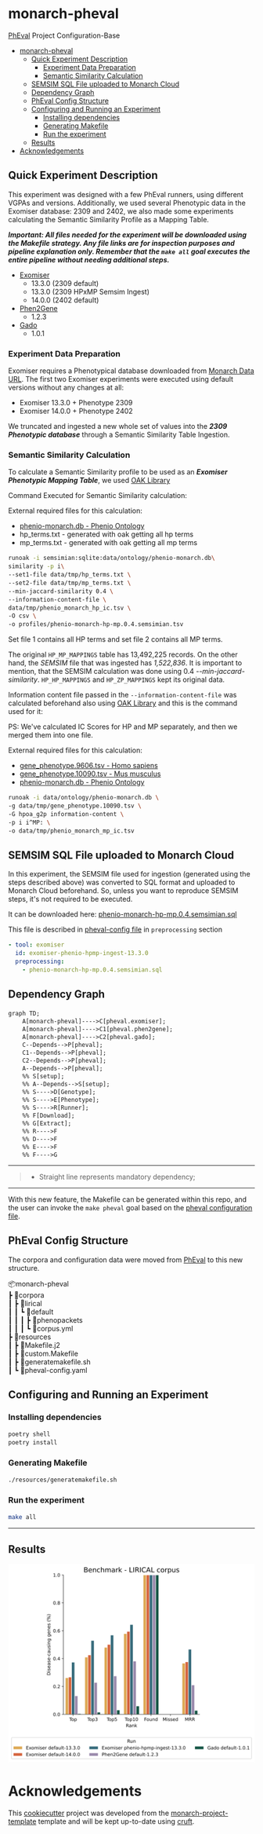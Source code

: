 # monarch-pheval

[PhEval](https://github.com/monarch-initiative/pheval) Project Configuration-Base

- [monarch-pheval](#monarch-pheval)
  - [Quick Experiment Description](#quick-experiment-description)
    - [Experiment Data Preparation](#experiment-data-preparation)
    - [Semantic Similarity Calculation](#semantic-similarity-calculation)
  - [SEMSIM SQL File uploaded to Monarch Cloud](#semsim-sql-file-uploaded-to-monarch-cloud)
  - [Dependency Graph](#dependency-graph)
  - [PhEval Config Structure](#pheval-config-structure)
  - [Configuring and Running an Experiment](#configuring-and-running-an-experiment)
    - [Installing dependencies](#installing-dependencies)
    - [Generating Makefile](#generating-makefile)
    - [Run the experiment](#run-the-experiment)
  - [Results](#results)
- [Acknowledgements](#acknowledgements)

## Quick Experiment Description

This experiment was designed with a few PhEval runners, using different VGPAs and versions.
Additionally, we used several Phenotypic data in the Exomiser database: 2309 and 2402, we also made some experiments calculating the Semantic Similarity Profile as a Mapping Table.

**_Important: All files needed for the experiment will be downloaded using the Makefile strategy. Any file links are for inspection purposes and pipeline explanation only. Remember that the `make all` goal executes the entire pipeline without needing additional steps._**

- [Exomiser](https://exomiser.readthedocs.io/en/latest/)
  - 13.3.0 (2309 default)
  - 13.3.0 (2309 HPxMP Semsim Ingest)
  - 14.0.0 (2402 default)
- [Phen2Gene](https://phen2gene.wglab.org/)
  - 1.2.3
- [Gado](https://github.com/molgenis/systemsgenetics/wiki/GADO-Command-line)
  - 1.0.1

### Experiment Data Preparation

Exomiser requires a Phenotypical database downloaded from [Monarch Data URL](https://data.monarchinitiative.org/exomiser/data/).
The first two Exomiser experiments were executed using default versions without any changes at all:

- Exomiser 13.3.0 + Phenotype 2309
- Exomiser 14.0.0 + Phenotype 2402

We truncated and ingested a new whole set of values into the **_2309 Phenotypic database_** through a Semantic Similarity Table Ingestion.

### Semantic Similarity Calculation

To calculate a Semantic Similarity profile to be used as an **_Exomiser Phenotypic Mapping Table_**, we used [OAK Library](https://incatools.github.io/ontology-access-kit/index.html)

Command Executed for Semantic Similarity calculation:

External required files for this calculation:

- [phenio-monarch.db - Phenio Ontology](https://data.monarchinitiative.org/monarch-kg/latest/phenio.db.gz)
- hp_terms.txt - generated with oak getting all hp terms
- mp_terms.txt - generated with oak getting all mp terms

```bash
runoak -i semsimian:sqlite:data/ontology/phenio-monarch.db\
similarity -p i\
--set1-file data/tmp/hp_terms.txt \
--set2-file data/tmp/mp_terms.txt \
--min-jaccard-similarity 0.4 \
--information-content-file \
data/tmp/phenio_monarch_hp_ic.tsv \
-O csv \
-o profiles/phenio-monarch-hp-mp.0.4.semsimian.tsv
```

Set file 1 contains all HP terms and set file 2 contains all MP terms.

The original `HP_MP_MAPPINGS` table has 13,492,225 records.
On the other hand, the _SEMSIM_ file that was ingested has _1,522,836_. It is important to mention, that the SEMSIM calculation was done using 0.4 _--min-jaccard-similarity_. `HP_HP_MAPPINGS` and `HP_ZP_MAPPINGS` kept its original data.

Information content file passed in the `--information-content-file` was calculated beforehand also using [OAK Library](https://incatools.github.io/ontology-access-kit/index.html) and this is the command used for it:

PS: We've calculated IC Scores for HP and MP separately, and then we merged them into one file.

External required files for this calculation:

- [gene_phenotype.9606.tsv - Homo sapiens](https://data.monarchinitiative.org/latest/tsv/gene_associations/gene_phenotype.9606.tsv.gz)
- [gene_phenotype.10090.tsv - Mus musculus](https://data.monarchinitiative.org/latest/tsv/gene_associations/gene_phenotype.10090.tsv.gz)
- [phenio-monarch.db - Phenio Ontology](https://data.monarchinitiative.org/monarch-kg/latest/phenio.db.gz)

```bash
runoak -i data/ontology/phenio-monarch.db \
-g data/tmp/gene_phenotype.10090.tsv \
-G hpoa_g2p information-content \
-p i i^MP: \
-o data/tmp/phenio_monarch_mp_ic.tsv
```

## SEMSIM SQL File uploaded to Monarch Cloud

In this experiment, the SEMSIM file used for ingestion (generated using the steps described above) was converted to SQL format and uploaded to Monarch Cloud beforehand. So, unless you want to reproduce SEMSIM steps, it's not required to be executed.

It can be downloaded here:
[phenio-monarch-hp-mp.0.4.semsimian.sql](https://storage.googleapis.com/data-public-monarchinitiative/semantic-similarity/latest/phenio-monarch-hp-mp.0.4.semsimian.sql)

This file is described in [pheval-config file](resources/pheval-config.yaml) in `preprocessing` section

```yaml
- tool: exomiser
  id: exomiser-phenio-hpmp-ingest-13.3.0
  preprocessing:
    - phenio-monarch-hp-mp.0.4.semsimian.sql
```

## Dependency Graph

```mermaid
graph TD;
    A[monarch-pheval]---->C[pheval.exomiser];
    A[monarch-pheval]---->C1[pheval.phen2gene];
    A[monarch-pheval]---->C2[pheval.gado];
    C--Depends-->P[pheval];
    C1--Depends-->P[pheval];
    C2--Depends-->P[pheval];
    A--Depends-->P[pheval];
    %% S[setup];
    %% A--Depends-->S[setup];
    %% S---->D[Genotype];
    %% S---->E[Phenotype];
    %% S---->R[Runner];
    %% F[Download];
    %% G[Extract];
    %% R---->F
    %% D---->F
    %% E---->F
    %% F---->G
```

---

> - Straight line represents mandatory dependency;

---

With this new feature, the Makefile can be generated within this repo, and the user can invoke the `make pheval` goal based on the [pheval configuration file](resources/pheval-config.yaml).

## PhEval Config Structure

The corpora and configuration data were moved from [PhEval](https://github.com/monarch-initiative/pheval) to this new structure.

📦monarch-pheval  
┣ 📂corpora  
┃ ┣ 📂lirical  
┃ ┃ ┗ 📂default  
┃ ┃ ┃ ┣ 📂phenopackets  
┃ ┃ ┃ ┗ 📜corpus.yml  
┣ 📂resources  
┃ ┣ 📜Makefile.j2  
┃ ┣ 📜custom.Makefile  
┃ ┣ 📜generatemakefile.sh  
┃ ┗ 📜pheval-config.yaml

## Configuring and Running an Experiment

### Installing dependencies

```bash
poetry shell
poetry install
```

### Generating Makefile

```bash
./resources/generatemakefile.sh
```

### Run the experiment

```bash
make all
```

---

## Results

![alt text](results/gene_rank_stats.svg)

# Acknowledgements

This [cookiecutter](https://cookiecutter.readthedocs.io/en/stable/README.html) project was developed from the [monarch-project-template](https://github.com/monarch-initiative/monarch-project-template) template and will be kept up-to-date using [cruft](https://cruft.github.io/cruft/).
